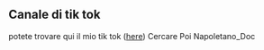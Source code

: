 ## Canale di tik tok

potete trovare qui il mio tik tok ([here](https://www.tiktok.com/@))
Cercare Poi Napoletano_Doc